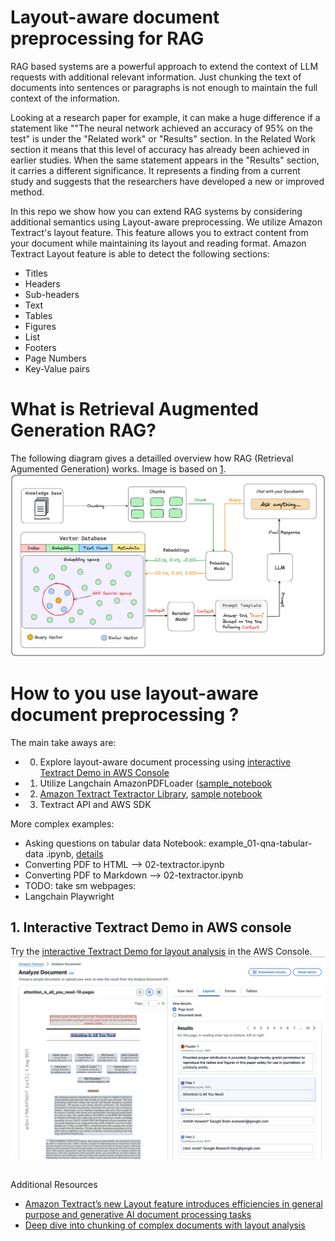 # Layout-aware document preprocessing for RAG

RAG based systems are a powerful approach to extend the context of LLM requests with additional relevant information.
Just chunking the text of documents into sentences or paragraphs is not enough to maintain the full context of the information.

Looking at a research paper for example, it can make a huge difference if a statement like ""The neural network achieved an accuracy of 95% on the test" is under the "Related work" or "Results" section. In the Related Work section it means that this level of accuracy has already been achieved in earlier studies. When the same statement appears in the "Results" section, it carries a different significance. It represents a finding from a current study and suggests that the researchers have developed a new or improved method.

In this repo we show how you can extend RAG systems by considering additional semantics using Layout-aware preprocessing.
We utilize Amazon Textract's layout feature. This feature allows you to extract content from your document while maintaining its layout and reading format. Amazon Textract Layout feature is able to detect the following sections:

* Titles
* Headers
* Sub-headers
* Text
* Tables
* Figures
* List
* Footers
* Page Numbers
* Key-Value pairs

# What is Retrieval Augmented Generation RAG?

The following diagram gives a detailled overview how RAG (Retrieval Agumented Generation) works. Image is based on [1](https://lightning.ai/lightning-ai/studios/rag-using-cohere-command-r).
<img src="images/rag-overview.png" alt="Image showing how RAG works" width="600"/>

# How to you use layout-aware document preprocessing ?

The main take aways are: 

* 0. Explore layout-aware document processing using [interactive Textract Demo in AWS Console](https://us-east-1.console.aws.amazon.com/textract/home?region=us-east-1#/demo) 
* 1. Utilize Langchain AmazonPDFLoader ([sample_notebook](01-langchain-textract.ipynb) 
* 2. [Amazon Textract Textractor Library](https://aws-samples.github.io/amazon-textract-textractor/index.html), [sample notebook](02-textractor.ipynb)
* 3. Textract API and AWS SDK

More complex examples:
* Asking questions on tabular data Notebook: example_01-qna-tabular-data .ipynb, [details](https://aws-samples.github.io/amazon-textract-textractor/notebooks/tabular_data_linearization_continued.html#)
* Converting PDF to HTML --> 02-textractor.ipynb
* Converting PDF to Markdown --> 02-textractor.ipynb
* TODO: take sm
webpages:
* Langchain Playwright

## 1. Interactive Textract Demo in AWS console

Try the [interactive Textract Demo for layout analysis](https://us-east-1.console.aws.amazon.com/textract/home?region=us-east-1#/demo) in the AWS Console.
![alt text](images/layout_analysis_attention_page_0.png "Layout analysis of first page")

## 

Additional Resources
* [Amazon Textract’s new Layout feature introduces efficiencies in general purpose and generative AI document processing tasks](https://aws.amazon.com/blogs/machine-learning/amazon-textracts-new-layout-feature-introduces-efficiencies-in-general-purpose-and-generative-ai-document-processing-tasks/)
* [Deep dive into chunking of complex documents with layout analysis](https://github.com/aws-samples/layout-aware-document-processing-and-retrieval-augmented-generation/tree/main)